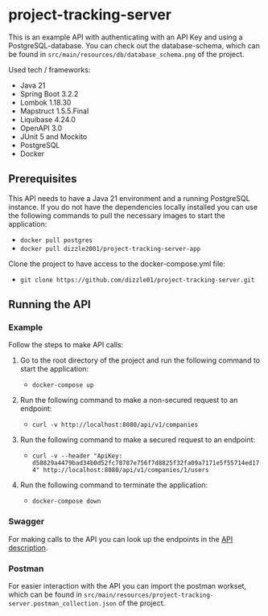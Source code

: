# project-tracking-server
This is an example API with authenticating with an API Key and using a PostgreSQL-database. You can check out the database-schema, which can be found in `src/main/resources/db/database_schema.png` of the project.

Used tech / frameworks:
- Java 21
- Spring Boot 3.2.2
- Lombok 1.18.30
- Mapstruct 1.5.5.Final
- Liquibase 4.24.0
- OpenAPI 3.0
- JUnit 5 and Mockito
- PostgreSQL
- Docker

## Prerequisites
This API needs to have a Java 21 environment and a running PostgreSQL instance. If you do not have the dependencies locally installed you can use the following commands to pull the necessary images to start the application:

- `docker pull postgres`
- `docker pull dizzle2001/project-tracking-server-app`

Clone the project to have access to the docker-compose.yml file:

- `git clone https://github.com/dizzle01/project-tracking-server.git`

## Running the API

### Example
Follow the steps to make API calls:

1. Go to the root directory of the project and run the following command to start the application:
    - `docker-compose up`

2. Run the following command to make a non-secured request to an endpoint:
    - `curl -v http://localhost:8080/api/v1/companies`

3. Run the following command to make a secured request to an endpoint:
    - `curl -v --header "ApiKey: d58829a4479bad34b0d52fc78787e756f7d8825f32fa09a7171e5f55714ed174" http://localhost:8080/api/v1/companies/1/users`

4. Run the following command to terminate the application:
    - `docker-compose down`

### Swagger
For making calls to the API you can look up the endpoints in the [API description](https://app.swaggerhub.com/apis/HANSHENRITHIEMANN_1/ProjectTrackingAPI/1).

### Postman
For easier interaction with the API you can import the postman workset, which can be found in `src/main/resources/project-tracking-server.postman_collection.json` of the project.